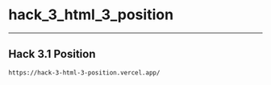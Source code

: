 # hack_3_html_3_position
---
## Hack 3.1 Position
```sh
https://hack-3-html-3-position.vercel.app/
```
